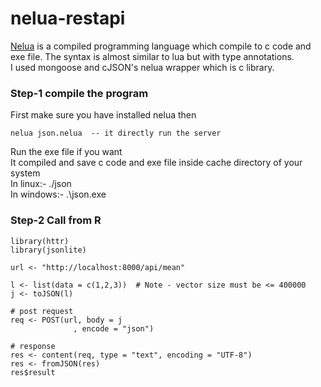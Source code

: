 # nelua-restapi
[Nelua](https://nelua.io/) is a compiled programming language which compile to c code and exe file. The syntax is almost similar to lua but with type
annotations.<br> I used mongoose and cJSON's nelua wrapper which is c library.<br>

### Step-1 compile the program
First make sure you have installed nelua then<br>
```{nelua}
nelua json.nelua  -- it directly run the server
```
Run the exe file if you want<br>
It compiled and save c code and exe file inside cache directory of your system<br>
In linux:- ./json<br>
In windows:- .\json.exe<br>

### Step-2 Call from R
```{r}
library(httr)
library(jsonlite)

url <- "http://localhost:8000/api/mean"

l <- list(data = c(1,2,3))  # Note - vector size must be <= 400000
j <- toJSON(l)

# post request
req <- POST(url, body = j
              , encode = "json")

# response
res <- content(req, type = "text", encoding = "UTF-8")
res <- fromJSON(res)
res$result
```
